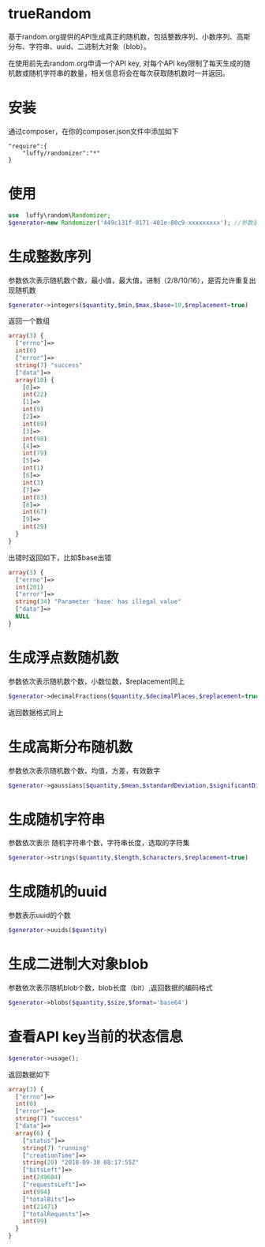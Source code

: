 # trueRandom
基于random.org提供的API生成真正的随机数，包括整数序列、小数序列、高斯分布、字符串、uuid、二进制大对象（blob）。

在使用前先去random.org申请一个API key, 对每个API key限制了每天生成的随机数或随机字符串的数量，相关信息将会在每次获取随机数时一并返回。
# 安装
通过composer，在你的composer.json文件中添加如下
```
"require":{
    "luffy/randomizer":"*"
}
```
# 使用
```php
use  luffy\random\Randomizer;
$generator=new Randomizer('449c131f-0171-401e-80c9-xxxxxxxxx'); //参数是你在random.org申请的API key
```
# 生成整数序列
参数依次表示随机数个数，最小值，最大值，进制（2/8/10/16），是否允许重复出现随机数
```php
$generator->integers($quantity,$min,$max,$base=10,$replacement=true)
```
返回一个数组
```php
array(3) {
  ["errno"]=>
  int(0)
  ["error"]=>
  string(7) "success"
  ["data"]=>
  array(10) {
    [0]=>
    int(22)
    [1]=>
    int(9)
    [2]=>
    int(89)
    [3]=>
    int(98)
    [4]=>
    int(79)
    [5]=>
    int(1)
    [6]=>
    int(3)
    [7]=>
    int(83)
    [8]=>
    int(67)
    [9]=>
    int(29)
  }
}

```
出错时返回如下，比如$base出错
```php
array(3) {
  ["errno"]=>
  int(201)
  ["error"]=>
  string(34) "Parameter 'base' has illegal value"
  ["data"]=>
  NULL
}
```
# 生成浮点数随机数
参数依次表示随机数个数，小数位数，$replacement同上
```php
$generator->decimalFractions($quantity,$decimalPlaces,$replacement=true)
```
返回数据格式同上
# 生成高斯分布随机数
参数依次表示随机数个数，均值，方差，有效数字
```php
$generator->gaussians($quantity,$mean,$standardDeviation,$significantDigits)
```
# 生成随机字符串
参数依次表示 随机字符串个数，字符串长度，选取的字符集
```php
$generator->strings($quantity,$length,$characters,$replacement=true)
```
# 生成随机的uuid
参数表示uuid的个数
```php
$generator->uuids($quantity)
```
# 生成二进制大对象blob
参数依次表示随机blob个数，blob长度（bit）,返回数据的编码格式
```php
$generator->blobs($quantity,$size,$format='base64')
```
# 查看API key当前的状态信息
```php
$generator->usage();
```
返回数据如下
```php
array(3) {
  ["errno"]=>
  int(0)
  ["error"]=>
  string(7) "success"
  ["data"]=>
  array(6) {
    ["status"]=>
    string(7) "running"
    ["creationTime"]=>
    string(20) "2018-09-30 08:17:55Z"
    ["bitsLeft"]=>
    int(249604)
    ["requestsLeft"]=>
    int(994)
    ["totalBits"]=>
    int(21471)
    ["totalRequests"]=>
    int(99)
  }
}
```